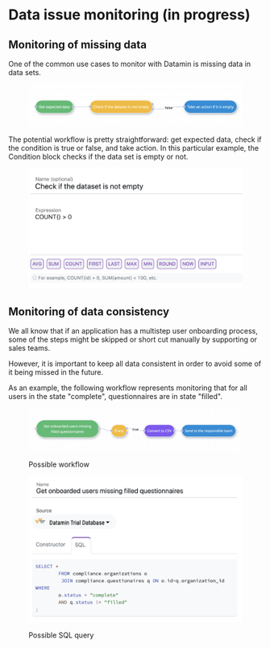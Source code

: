 # Data issue monitoring (in progress)

## Monitoring of missing data

One of the common use cases to monitor with Datamin is missing data in data sets.

<figure><img src="../.gitbook/assets/Screenshot 2022-10-02 at 00.14.26.png" alt=""><figcaption></figcaption></figure>

The potential workflow is pretty straightforward: get expected data, check if the condition is true or false, and take action. In this particular example, the Condition block checks if the data set is empty or not.

<figure><img src="../.gitbook/assets/Screenshot 2022-10-02 at 00.14.52.png" alt=""><figcaption></figcaption></figure>

## Monitoring of data consistency

We all know that if an application has a multistep user onboarding process, some of the steps might be skipped or short cut manually by supporting or sales teams.&#x20;

However, it is important to keep all data consistent in order to avoid some of it being missed in the future.

As an example, the following workflow represents monitoring that for all users in the state "complete", questionnaires are in state "filled".

<figure><img src="../.gitbook/assets/Screenshot 2022-10-07 at 17.26.42.png" alt=""><figcaption><p>Possible workflow</p></figcaption></figure>

&#x20;

<figure><img src="../.gitbook/assets/Screenshot 2022-10-07 at 17.27.04.png" alt=""><figcaption><p>Possible SQL query</p></figcaption></figure>

